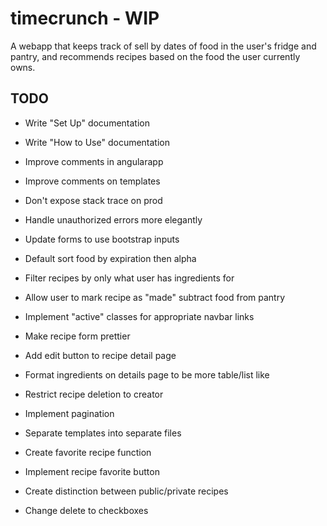 # timecrunch - WIP

A webapp that keeps track of sell by dates of food in the user's fridge and pantry, and recommends recipes based on the food the user currently owns.

## TODO

* Write "Set Up" documentation

* Write "How to Use" documentation

* Improve comments in angularapp

* Improve comments on templates

* Don't expose stack trace on prod

* Handle unauthorized errors more elegantly

* Update forms to use bootstrap inputs

* Default sort food by expiration then alpha

* Filter recipes by only what user has ingredients for

* Allow user to mark recipe as "made" subtract food from pantry

* Implement "active" classes for appropriate navbar links

* Make recipe form prettier

* Add edit button to recipe detail page

* Format ingredients on details page to be more table/list like

* Restrict recipe deletion to creator

* Implement pagination

* Separate templates into separate files

* Create favorite recipe function

* Implement recipe favorite button

* Create distinction between public/private recipes

* Change delete to checkboxes